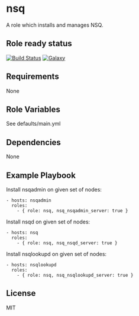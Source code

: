 nsq
===

A role which installs and manages NSQ.

Role ready status
-----------------

[![Build Status](http://img.shields.io/travis/retr0h/ansible-nsq.svg?style=flat-square)](https://travis-ci.org/retr0h/ansible-nsq)
[![Galaxy](http://img.shields.io/badge/galaxy-ansible--nsq-blue.svg?style=flat-square)](https://galaxy.ansible.com/list#/roles/2265)

Requirements
------------

None

Role Variables
--------------

See defaults/main.yml

Dependencies
------------

None

Example Playbook
----------------

Install nsqadmin on given set of nodes:

    - hosts: nsqadmin
      roles:
        - { role: nsq, nsq_nsqadmin_server: true }

Install nsqd on given set of nodes:

    - hosts: nsq
      roles:
        - { role: nsq, nsq_nsqd_server: true }

Install nsqlookupd on given set of nodes:

    - hosts: nsqlookupd
      roles:
        - { role: nsq, nsq_nsqlookupd_server: true }

License
-------

MIT
